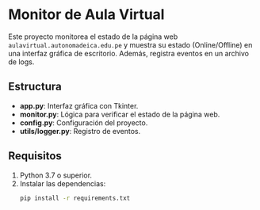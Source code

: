 # Monitor de Aula Virtual

Este proyecto monitorea el estado de la página web `aulavirtual.autonomadeica.edu.pe` y muestra su estado (Online/Offline) en una interfaz gráfica de escritorio. Además, registra eventos en un archivo de logs.

## Estructura
- **app.py**: Interfaz gráfica con Tkinter.
- **monitor.py**: Lógica para verificar el estado de la página web.
- **config.py**: Configuración del proyecto.
- **utils/logger.py**: Registro de eventos.

## Requisitos
1. Python 3.7 o superior.
2. Instalar las dependencias:
   ```bash
   pip install -r requirements.txt
